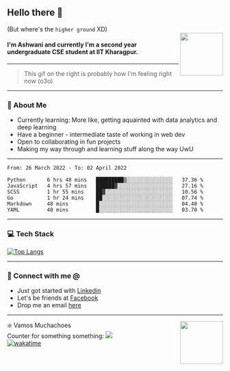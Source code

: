 ## Hello there 👋
(But where's the `higher ground` XD)
<br>
<img align="right" height = "100" width = "100" src="./svg/giphy.webp">   
#### I'm Ashwani and currently I'm a second year undergraduate CSE student at IIT Kharagpur.
---
> This gif on the right is probably how I'm feeling right now (o3o)
---
### 🥔 About Me
* Currently learning: More like, getting aquainted with data analytics and deep learning
* Have a beginner - intermediate taste of working in web dev
* Open to collaborating in fun projects
* Making my way through and learning stuff along the way UwU   
---
<!--START_SECTION:waka-->

```text
From: 26 March 2022 - To: 02 April 2022

Python       6 hrs 48 mins   █████████▒░░░░░░░░░░░░░░░   37.36 %
JavaScript   4 hrs 57 mins   ██████▓░░░░░░░░░░░░░░░░░░   27.16 %
SCSS         1 hr 55 mins    ██▓░░░░░░░░░░░░░░░░░░░░░░   10.56 %
Go           1 hr 24 mins    ██░░░░░░░░░░░░░░░░░░░░░░░   07.74 %
Markdown     48 mins         █░░░░░░░░░░░░░░░░░░░░░░░░   04.40 %
YAML         40 mins         █░░░░░░░░░░░░░░░░░░░░░░░░   03.70 %
```

<!--END_SECTION:waka-->

---
### 💻 Tech Stack
[![Top Langs](https://github-readme-stats.vercel.app/api/top-langs/?username=sneaky-potato&layout=compact)](https://github.com/anuraghazra/github-readme-stats)

---
### 🤝 Connect with me @
* Just got started with [Linkedin](https://www.linkedin.com/in/ashwani-k-kamal/)
* Let's be friends at [Facebook](https://www.facebook.com/ashwani.k.kamal/)
* Drop me an email [here](mailto:ashwanikamal.im421@gmail.com)   
---
<img align = "right" height = "100" width = "100" src="https://media.giphy.com/media/LwHaQCGZMdD9Ghalrl/giphy.gif">   

❇️ Vamos Muchachoes  
Counter for something something: ![](https://hit.yhype.me/github/profile?user_id=75236490)  
[![wakatime](https://wakatime.com/badge/user/e0871c9e-5a07-4036-9354-41563cad914d.svg)](https://wakatime.com/@e0871c9e-5a07-4036-9354-41563cad914d)  

